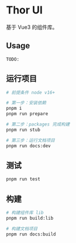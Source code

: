 # Thor UI

基于 Vue3 的组件库。

## Usage

```
TODO: 
```

## 运行项目

```sh
# 前提条件 node v16+

# 第一步：安装依赖
pnpm i
pnpm run prepare

# 第二步：packages 完成构建
pnpm run stub

# 第三步：运行文档项目
pnpm run docs:dev
```

## 测试

```sh
pnpm run test
```

## 构建

```sh
# 构建组件库 lib 
pnpm run build:lib

# 构建文档项目
pnpm run docs:build
```
